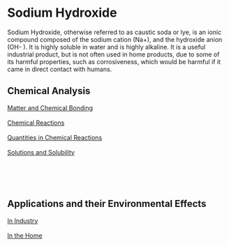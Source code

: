 # Sodium Hydroxide

Sodium Hydroxide, otherwise referred to as caustic soda or lye, is an ionic compound composed of the sodium cation (Na+), and the hydroxide anion (OH- ). It is highly soluble in water and is highly alkaline. It is a useful industrial product, but is not often used in home products, due to some of its harmful properties, such as corrosiveness, which would be harmful if it came in direct contact with humans.


## Chemical Analysis

[Matter and Chemical Bonding](https://samir8000.github.io/NaOH/chemicalanalysis/matterandchemicalbonding)<br>
<br>
[Chemical Reactions](https://samir8000.github.io/NaOH/chemicalanalysis/chemicalreactions)<br>
<br>
[Quantities in Chemical Reactions](https://samir8000.github.io/NaOH/chemicalanalysis/quantitiesinchemicalreactions)<br>
<br>
[Solutions and Solubility](https://samir8000.github.io/NaOH/chemicalanalysis/solutionsandsolubility)<br>
<br>
<br>
<br>
<br>

## Applications and their Environmental Effects

[In Industry](https://samir8000.github.io/NaOH/applications/industry)<br>
<br>
[In the Home](https://samir8000.github.io/NaOH/applications/home)<br>
